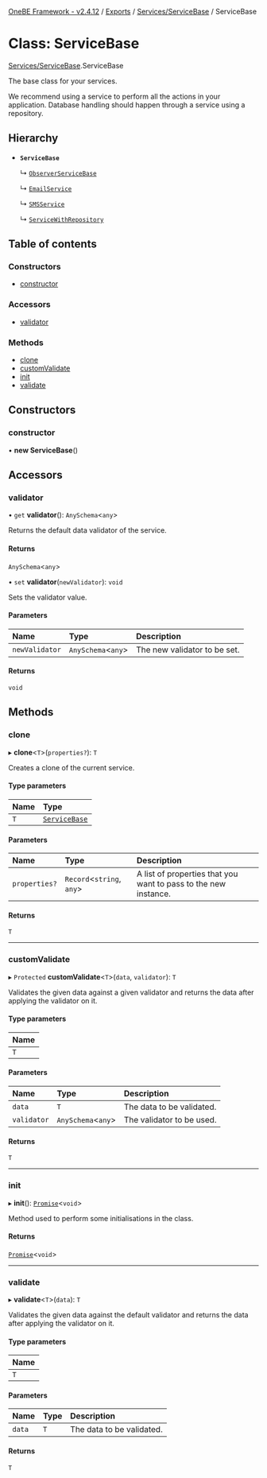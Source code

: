 [OneBE Framework - v2.4.12](../README.md) / [Exports](../modules.md) / [Services/ServiceBase](../modules/Services_ServiceBase.md) / ServiceBase

# Class: ServiceBase

[Services/ServiceBase](../modules/Services_ServiceBase.md).ServiceBase

The base class for your services.

We recommend using a service to perform all the actions in your application. Database handling should
happen through a service using a repository.

## Hierarchy

- **`ServiceBase`**

  ↳ [`ObserverServiceBase`](DB_Mongo_ObserverServiceBase.ObserverServiceBase.md)

  ↳ [`EmailService`](Email_EmailService.EmailService.md)

  ↳ [`SMSService`](SMS_SMSService.SMSService.md)

  ↳ [`ServiceWithRepository`](Services_ServiceWithRepository.ServiceWithRepository.md)

## Table of contents

### Constructors

- [constructor](Services_ServiceBase.ServiceBase.md#constructor)

### Accessors

- [validator](Services_ServiceBase.ServiceBase.md#validator)

### Methods

- [clone](Services_ServiceBase.ServiceBase.md#clone)
- [customValidate](Services_ServiceBase.ServiceBase.md#customvalidate)
- [init](Services_ServiceBase.ServiceBase.md#init)
- [validate](Services_ServiceBase.ServiceBase.md#validate)

## Constructors

### constructor

• **new ServiceBase**()

## Accessors

### validator

• `get` **validator**(): `AnySchema`<`any`\>

Returns the default data validator of the service.

#### Returns

`AnySchema`<`any`\>

• `set` **validator**(`newValidator`): `void`

Sets the validator value.

#### Parameters

| Name | Type | Description |
| :------ | :------ | :------ |
| `newValidator` | `AnySchema`<`any`\> | The new validator to be set. |

#### Returns

`void`

## Methods

### clone

▸ **clone**<`T`\>(`properties?`): `T`

Creates a clone of the current service.

#### Type parameters

| Name | Type |
| :------ | :------ |
| `T` | [`ServiceBase`](Services_ServiceBase.ServiceBase.md) |

#### Parameters

| Name | Type | Description |
| :------ | :------ | :------ |
| `properties?` | `Record`<`string`, `any`\> | A list of properties that you want to pass to the new instance. |

#### Returns

`T`

___

### customValidate

▸ `Protected` **customValidate**<`T`\>(`data`, `validator`): `T`

Validates the given data against a given validator and returns
the data after applying the validator on it.

#### Type parameters

| Name |
| :------ |
| `T` |

#### Parameters

| Name | Type | Description |
| :------ | :------ | :------ |
| `data` | `T` | The data to be validated. |
| `validator` | `AnySchema`<`any`\> | The validator to be used. |

#### Returns

`T`

___

### init

▸ **init**(): [`Promise`]( https://developer.mozilla.org/en-US/docs/Web/JavaScript/Reference/Global_Objects/Promise )<`void`\>

Method used to perform some initialisations in the class.

#### Returns

[`Promise`]( https://developer.mozilla.org/en-US/docs/Web/JavaScript/Reference/Global_Objects/Promise )<`void`\>

___

### validate

▸ **validate**<`T`\>(`data`): `T`

Validates the given data against the default validator and returns
the data after applying the validator on it.

#### Type parameters

| Name |
| :------ |
| `T` |

#### Parameters

| Name | Type | Description |
| :------ | :------ | :------ |
| `data` | `T` | The data to be validated. |

#### Returns

`T`
